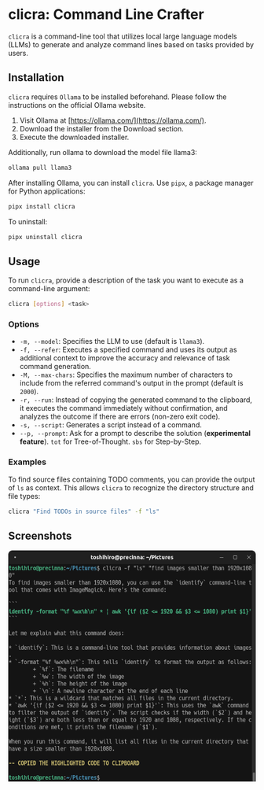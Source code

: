 # clicra: Command Line Crafter

`clicra` is a command-line tool that utilizes local large language models (LLMs) to generate and analyze command lines based on tasks provided by users.

## Installation

`clicra` requires `Ollama` to be installed beforehand. Please follow the instructions on the official Ollama website.

1. Visit Ollama at [https://ollama.com/](https://ollama.com/).
2. Download the installer from the Download section.
3. Execute the downloaded installer.

Additionally, run ollama to download the model file llama3:

```sh
ollama pull llama3
```

After installing Ollama, you can install `clicra`. Use `pipx`, a package manager for Python applications:

```sh
pipx install clicra
```

To uninstall:

```sh
pipx uninstall clicra
```

## Usage

To run `clicra`, provide a description of the task you want to execute as a command-line argument:

```sh
clicra [options] <task>
```

### Options

- `-m, --model`: Specifies the LLM to use (default is `llama3`).
- `-f, --refer`: Executes a specified command and uses its output as additional context to improve the accuracy and relevance of task command generation.
- `-M, --max-chars`: Specifies the maximum number of characters to include from the referred command's output in the prompt (default is `2000`).
- `-r, --run`: Instead of copying the generated command to the clipboard, it executes the command immediately without confirmation, and analyzes the outcome if there are errors (non-zero exit code).
- `-s, --script`: Generates a script instead of a command.
- `--p, --prompt`: Ask for a prompt to describe the solution (**experimental feature**). `tot` for Tree-of-Thought. `sbs` for Step-by-Step.

### Examples

To find source files containing TODO comments, you can provide the output of `ls` as context. This allows `clicra` to recognize the directory structure and file types:

```sh
clicra "Find TODOs in source files" -f "ls"
```

## Screenshots

![](imgs/screenshot2.png)

